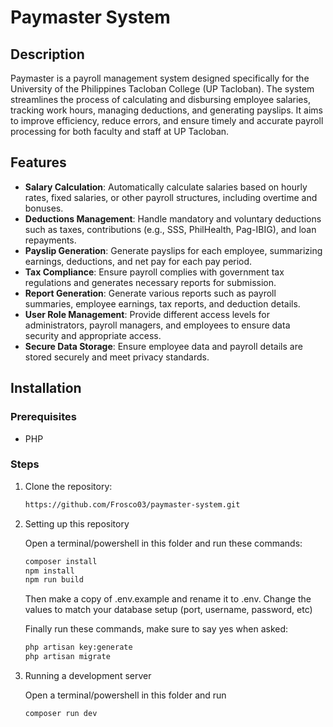 # Paymaster System

## Description
Paymaster is a payroll management system designed specifically for the University of the Philippines Tacloban College (UP Tacloban). The system streamlines the process of calculating and disbursing employee salaries, tracking work hours, managing deductions, and generating payslips. It aims to improve efficiency, reduce errors, and ensure timely and accurate payroll processing for both faculty and staff at UP Tacloban.

## Features
- **Salary Calculation**: Automatically calculate salaries based on hourly rates, fixed salaries, or other payroll structures, including overtime and bonuses.
- **Deductions Management**: Handle mandatory and voluntary deductions such as taxes, contributions (e.g., SSS, PhilHealth, Pag-IBIG), and loan repayments.
- **Payslip Generation**: Generate payslips for each employee, summarizing earnings, deductions, and net pay for each pay period.
- **Tax Compliance**: Ensure payroll complies with government tax regulations and generates necessary reports for submission.
- **Report Generation**: Generate various reports such as payroll summaries, employee earnings, tax reports, and deduction details.
- **User Role Management**: Provide different access levels for administrators, payroll managers, and employees to ensure data security and appropriate access.
- **Secure Data Storage**: Ensure employee data and payroll details are stored securely and meet privacy standards.

## Installation

### Prerequisites
- PHP

### Steps
1. Clone the repository:
   ```bash
   https://github.com/Frosco03/paymaster-system.git
   ```

2. Setting up this repository

    Open a terminal/powershell in this folder and run these commands:
    ```bash
    composer install
    npm install
    npm run build
    ```
    Then make a copy of .env.example and rename it to .env. Change the values to match your database setup (port, username, password, etc)

    Finally run these commands, make sure to say yes when asked:
    ```bash
    php artisan key:generate
    php artisan migrate
    ```
3. Running a development server

    Open a terminal/powershell in this folder and run 
    ```bash
    composer run dev

